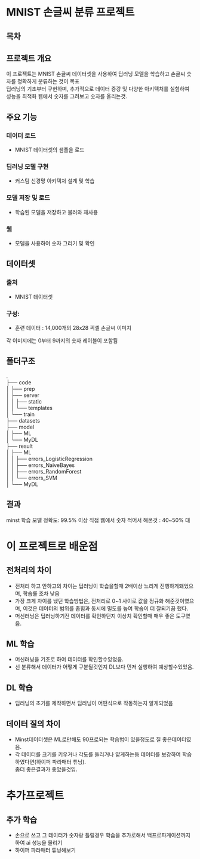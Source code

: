 # MNIST 손글씨 분류 프로젝트
## 목차 

## 프로젝트 개요

이 프로젝트는 MNIST 손글씨 데이터셋을 사용하여 딥러닝 모델을 학습하고 손글씨 숫자를 정확하게 분류하는 것이 목표  
딥러닝의 기초부터 구현하며, 추가적으로 데이터 증강 및 다양한 아키텍처를 실험하여 성능을 최적화
웹에서 숫자를 그려보고 숫자를 올리는것.

## 주요 기능

### 데이터 로드
- MNIST 데이터셋의 샘플을 로드  
### 딥러닝 모델 구현 
- 커스텀 신경망 아키텍처 설계 및 학습  
### 모델 저장 및 로드
- 학습된 모델을 저장하고 불러와 재사용  
### 웹
- 모델을 사용하여 숫자 그리기 및 확인  

## 데이터셋
### 출처
- MNIST 데이터셋  

### 구성:
- 훈련 데이터 : 14,000개의 28x28 픽셀 손글씨 이미지  

각 이미지에는 0부터 9까지의 숫자 레이블이 포함됨  
## 폴더구조
.  
├── code  
│   ├── prep  
│   ├── server  
│   │   ├── static  
│   │   └── templates  
│   └── train  
├── datasets  
├── model  
│   ├── ML  
│   └── MyDL  
├── result  
│   ├── ML  
│   │   ├── errors_LogisticRegression  
│   │   ├── errors_NaiveBayes  
│   │   ├── errors_RandomForest  
│   │   └── errors_SVM  
│   └── MyDL  

## 결과
minst 학습 모델 정확도: 99.5% 이상
직접 웹에서 숫자 적어서 해본것 : 40~50% 대

# 이 프로젝트로 배운점
## 전처리의 차이
- 전처리 하고 안하고의 차이는 딥러닝이 학습을할때 2배이상 느리게 진행하게돼었으며, 학습률 조차 낮음
- 가장 크게 차이를 냈던 학습방법은, 전처리로 0~1 사이로 값을 정규화 해준것이였으며, 이것은 데이터의 범위를 좁힘과 동시에 밀도를 높여 학습이 더 잘되기끔 했다.  
- 머신러닝은 딥러닝하기전 데이터를 확인하던지 이상치 확인할때 매우 좋은 도구였음.  

## ML 학습
- 머신러닝을 기초로 하여 데이터를 확인할수있었음.  
- 선 분류해서 데이터가 어떻게 구분될것인지 DL보다 먼저 실행하여 예상할수있었음.  

## DL 학습
- 딥러닝의 초기를 제작하면서 딥러닝이 어떤식으로 작동하는지 알게되었음

## 데이터 질의 차이
- Minst데이터셋은 ML로만해도 90프로되는 학습법이 있을정도로 질 좋은데이터였음.
- 각 데이터를 크기를 키우거나 각도를 돌리거나 얇게하는등 데이터를 보강하여 학습하였다면(하이퍼 파라매터 튜닝).   
좀더 좋은결과가 좋았을것임.   

## 
# 추가프로젝트
## 추가 학습
- 손으로 쓰고 그 데이터가 숫자랑 틀릴경우 학습을 추가로해서 백프로파게이션까지하여 ai 성능을 올리기
- 하이퍼 파라매터 튜닝해보기
